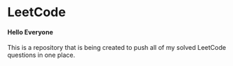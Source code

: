 # LeetCode
<h4>Hello Everyone</h4>
This is a repository that is being created to push all of my solved LeetCode questions in one place.